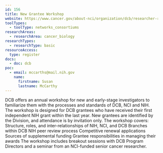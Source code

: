 ```yaml
---
id: 156
title: New Grantee Workshop
website: https://www.cancer.gov/about-nci/organization/dcb/researcher-resources#workshop
toolTypes:
  - toolType: networks_consortiums
researchAreas:
  - researchArea: cancer_biology
researchTypes:
  - researchType: basic
resourceAccess:
  type: register
docs:
  - doc: dcb
poc:
  - email: mccarths@mail.nih.gov
    name:
      firstname: Susan
      lastname: McCarthy
---
```

DCB offers an annual workshop for new and early-stage investigators to familiarize them with the processes and standards of DCB, NCI and NIH.    The workshop is designed for DCB grantees who have received their first independent NIH grant within the last year. New grantees are identified by the Division, and attendance is by invitation only.    The workshop covers:    Structure, roles, and inter-relationships of NIH, NCI, and DCB  Branches within DCB  NIH peer review process  Competitive renewal applications  Sources of supplemental funding  Grantee responsibilities in managing their awards  The workshop includes breakout sessions with DCB Program Directors and a seminar from an NCI-funded senior cancer researcher.
